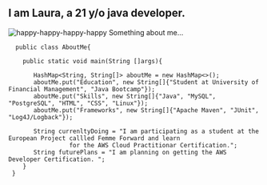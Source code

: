 I am Laura, a 21 y/o java developer. 
-----------------------------------

![happy-happy-happy-happy](https://github.com/MsLaus/MsLaus/assets/130174184/e1a21eab-2b4f-4975-beb6-8a21e9dd8d8a)  Something about me...


      public class AboutMe{
	
        public static void main(String []args){
				
           HashMap<String, String[]> aboutMe = new HashMap<>();
           aboutMe.put("Education", new String[]{"Student at University of Financial Management", "Java Bootcamp"});
           aboutMe.put("Skills", new String[]{"Java", "MySQL", "PostgreSQL", "HTML", "CSS", "Linux"});
	       aboutMe.put("Frameworks", new String[]{"Apache Maven", "JUnit", "Log4J/Logback"});

           String currenltyDoing = "I am participating as a student at the European Project callled Femme Forward and learn
					 for the AWS Cloud Practitionar Certification.";
           String futurePlans = "I am planning on getting the AWS Developer Certification. ";
        }
     }

